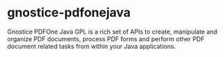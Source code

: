 # gnostice-pdfonejava
Gnostice PDFOne Java GPL is a rich set of APIs to create, manipulate and organize PDF documents, process PDF forms and perform other PDF document related tasks from within your Java applications. 
